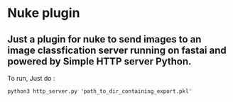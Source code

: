 # Nuke plugin

## Just a plugin for nuke to send images to an image classfication server running on fastai and powered by Simple HTTP server Python.

To run,  Just do :

```shell
python3 http_server.py 'path_to_dir_containing_export.pkl'
```
